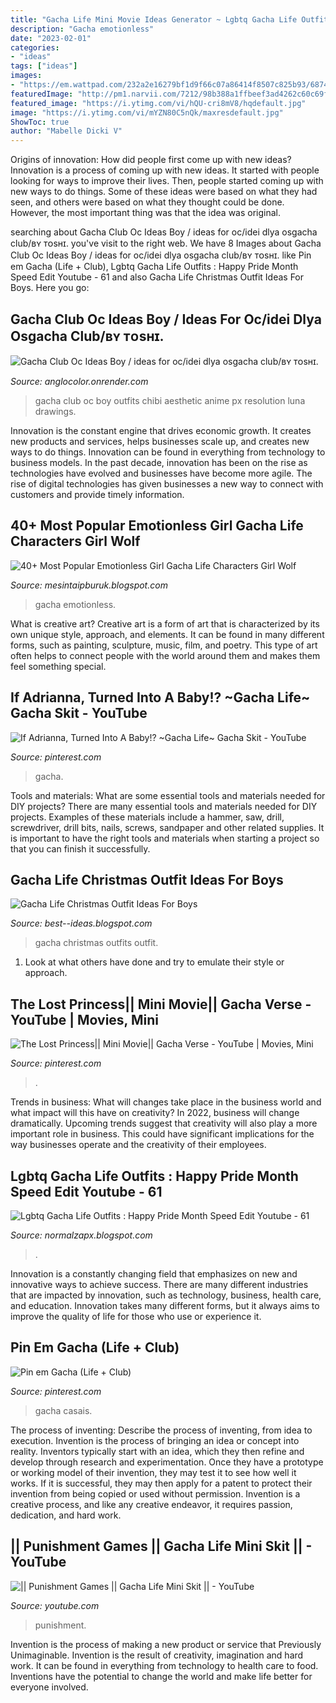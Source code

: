 ```yaml
---
title: "Gacha Life Mini Movie Ideas Generator ~ Lgbtq Gacha Life Outfits : Happy Pride Month Speed Edit Youtube"
description: "Gacha emotionless"
date: "2023-02-01"
categories:
- "ideas"
tags: ["ideas"]
images:
- "https://em.wattpad.com/232a2e16279bf1d9f66c07a86414f8507c825b93/68747470733a2f2f73332e616d617a6f6e6177732e636f6d2f776174747061642d6d656469612d736572766963652f53746f7279496d6167652f426d76464544444a4a48373956673d3d2d3330332e3135363635343737663339646135343234343837393939343433362e6a7067?s=fit&amp;w=720&amp;h=720"
featuredImage: "http://pm1.narvii.com/7212/98b388a1ffbeef3ad4262c60c69fae8a9a6fa16dr1-1024-1024v2_uhq.jpg"
featured_image: "https://i.ytimg.com/vi/hQU-cri8mV8/hqdefault.jpg"
image: "https://i.ytimg.com/vi/mYZN80C5nQk/maxresdefault.jpg"
ShowToc: true
author: "Mabelle Dicki V"
---
```



Origins of innovation: How did people first come up with new ideas?
Innovation is a process of coming up with new ideas. It started with people looking for ways to improve their lives. Then, people started coming up with new ways to do things. Some of these ideas were based on what they had seen, and others were based on what they thought could be done. However, the most important thing was that the idea was original.

	

		
searching about Gacha Club Oc Ideas Boy / ideas for oc/idei dlya osgacha club/ʙʏ ᴛᴏsʜɪ. you've visit to the right web. We have 8 Images about Gacha Club Oc Ideas Boy / ideas for oc/idei dlya osgacha club/ʙʏ ᴛᴏsʜɪ. like Pin em Gacha (Life + Club), Lgbtq Gacha Life Outfits : Happy Pride Month Speed Edit Youtube - 61 and also Gacha Life Christmas Outfit Ideas For Boys. Here you go:
		
    
## Gacha Club Oc Ideas Boy / Ideas For Oc/idei Dlya Osgacha Club/ʙʏ ᴛᴏsʜɪ.

<img loading=lazy src="https://i.pinimg.com/originals/70/f0/fc/70f0fc2707675ac9c195daccba74d4b6.png" onerror="this.onerror=null;this.src='https://tse4.mm.bing.net/th?id=OIP.ZPHnpHlWAGeBGizcdw_GHwHaLV&amp;pid=15.1';" alt="Gacha Club Oc Ideas Boy / ideas for oc/idei dlya osgacha club/ʙʏ ᴛᴏsʜɪ.">

_Source: anglocolor.onrender.com_

>gacha club oc boy outfits chibi aesthetic anime px resolution luna drawings. 

	

Innovation is the constant engine that drives economic growth. It creates new products and services, helps businesses scale up, and creates new ways to do things. Innovation can be found in everything from technology to business models. In the past decade, innovation has been on the rise as technologies have evolved and businesses have become more agile. The rise of digital technologies has given businesses a new way to connect with customers and provide timely information.

    
## 40+ Most Popular Emotionless Girl Gacha Life Characters Girl Wolf

<img loading=lazy src="https://em.wattpad.com/232a2e16279bf1d9f66c07a86414f8507c825b93/68747470733a2f2f73332e616d617a6f6e6177732e636f6d2f776174747061642d6d656469612d736572766963652f53746f7279496d6167652f426d76464544444a4a48373956673d3d2d3330332e3135363635343737663339646135343234343837393939343433362e6a7067?s=fit&amp;w=720&amp;h=720" onerror="this.onerror=null;this.src='https://tse4.mm.bing.net/th?id=OIP.qZ2mYxsWSiMruohGrsSEbgHaEK&amp;pid=15.1';" alt="40+ Most Popular Emotionless Girl Gacha Life Characters Girl Wolf">

_Source: mesintaipburuk.blogspot.com_

>gacha emotionless. 

	

What is creative art?
Creative art is a form of art that is characterized by its own unique style, approach, and elements. It can be found in many different forms, such as painting, sculpture, music, film, and poetry. This type of art often helps to connect people with the world around them and makes them feel something special.

    
## If Adrianna, Turned Into A Baby!? ~Gacha Life~ Gacha Skit - YouTube

<img loading=lazy src="https://i.pinimg.com/736x/45/f2/80/45f280d39a97f89d7af1a484153240dd.jpg" onerror="this.onerror=null;this.src='https://tse2.mm.bing.net/th?id=OIP.BPztgaoX4DjCigJ4m3WsiwHaFj&amp;pid=15.1';" alt="If Adrianna, Turned Into A Baby!? ~Gacha Life~ Gacha Skit - YouTube">

_Source: pinterest.com_

>gacha. 

	

Tools and materials: What are some essential tools and materials needed for DIY projects?
There are many essential tools and materials needed for DIY projects. Examples of these materials include a hammer, saw, drill, screwdriver, drill bits, nails, screws, sandpaper and other related supplies. It is important to have the right tools and materials when starting a project so that you can finish it successfully.

    
## Gacha Life Christmas Outfit Ideas For Boys

<img loading=lazy src="https://i.ytimg.com/vi/hQU-cri8mV8/hqdefault.jpg" onerror="this.onerror=null;this.src='https://tse2.mm.bing.net/th?id=OIP.Zz_kXXDKI2s3MgtLbMPMBwHaFj&amp;pid=15.1';" alt="Gacha Life Christmas Outfit Ideas For Boys">

_Source: best--ideas.blogspot.com_

>gacha christmas outfits outfit. 

	

1. Look at what others have done and try to emulate their style or approach.

    
## The Lost Princess|| Mini Movie|| Gacha Verse - YouTube | Movies, Mini

<img loading=lazy src="https://i.pinimg.com/originals/18/27/e4/1827e440e66bcb4f5bcfa5613375e636.jpg" onerror="this.onerror=null;this.src='https://tse3.mm.bing.net/th?id=OIP.P0QiiflSI5VYWQGnE0Ek7AHaFj&amp;pid=15.1';" alt="The Lost Princess|| Mini Movie|| Gacha Verse - YouTube | Movies, Mini">

_Source: pinterest.com_

>. 

	

Trends in business: What will changes take place in the business world and what impact will this have on creativity?
In 2022, business will change dramatically. Upcoming trends suggest that creativity will also play a more important role in business. This could have significant implications for the way businesses operate and the creativity of their employees.

    
## Lgbtq Gacha Life Outfits : Happy Pride Month Speed Edit Youtube - 61

<img loading=lazy src="http://pm1.narvii.com/7212/98b388a1ffbeef3ad4262c60c69fae8a9a6fa16dr1-1024-1024v2_uhq.jpg" onerror="this.onerror=null;this.src='https://tse3.mm.bing.net/th?id=OIP.zr0xVVsjc1eu3OUQaDMj_wHaHa&amp;pid=15.1';" alt="Lgbtq Gacha Life Outfits : Happy Pride Month Speed Edit Youtube - 61">

_Source: normalzapx.blogspot.com_

>. 

	

Innovation is a constantly changing field that emphasizes on new and innovative ways to achieve success. There are many different industries that are impacted by innovation, such as technology, business, health care, and education. Innovation takes many different forms, but it always aims to improve the quality of life for those who use or experience it.

    
## Pin Em Gacha (Life + Club)

<img loading=lazy src="https://i.pinimg.com/736x/3b/c0/46/3bc046e6d0631f90f7ba199eb74e5ffd.jpg" onerror="this.onerror=null;this.src='https://tse2.mm.bing.net/th?id=OIP.U-JK8r5B3UVdCYdOycmlYwHaJQ&amp;pid=15.1';" alt="Pin em Gacha (Life + Club)">

_Source: pinterest.com_

>gacha casais. 

	

The process of inventing: Describe the process of inventing, from idea to execution.
Invention is the process of bringing an idea or concept into reality. Inventors typically start with an idea, which they then refine and develop through research and experimentation. Once they have a prototype or working model of their invention, they may test it to see how well it works. If it is successful, they may then apply for a patent to protect their invention from being copied or used without permission. Invention is a creative process, and like any creative endeavor, it requires passion, dedication, and hard work.

    
## || Punishment Games || Gacha Life Mini Skit || - YouTube

<img loading=lazy src="https://i.ytimg.com/vi/mYZN80C5nQk/maxresdefault.jpg" onerror="this.onerror=null;this.src='https://tse1.mm.bing.net/th?id=OIP.BV8Xr3CbGmtAwSfN-giuiQHaEK&amp;pid=15.1';" alt="|| Punishment Games || Gacha Life Mini Skit || - YouTube">

_Source: youtube.com_

>punishment. 

	

Invention is the process of making a new product or service that Previously Unimaginable. Invention is the result of creativity, imagination and hard work. It can be found in everything from technology to health care to food. Inventions have the potential to change the world and make life better for everyone involved.

